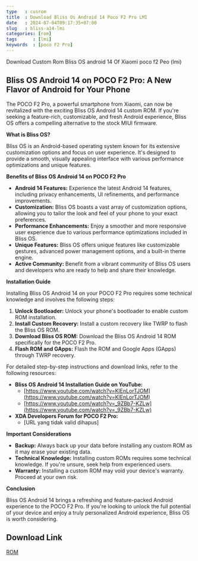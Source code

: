 ```yaml
---
type   : cusrom
title  : Download Bliss Os Android 14 Poco F2 Pro LMI
date   : 2024-07-04T09:17:35+07:00
slug   : bliss-a14-lmi
categories: [rom]
tags      : [lmi]
keywords  : [poco F2 Pro]
---
```


Download Custom Rom Bliss OS android 14 Of Xiaomi poco f2 Peo (lmi)

## Bliss OS Android 14 on POCO F2 Pro: A New Flavor of Android for Your Phone

The POCO F2 Pro, a powerful smartphone from Xiaomi, can now be revitalized with the exciting Bliss OS Android 14 custom ROM. If you're seeking a feature-rich, customizable, and fresh Android experience, Bliss OS offers a compelling alternative to the stock MIUI firmware.

**What is Bliss OS?**

Bliss OS is an Android-based operating system known for its extensive customization options and focus on user experience. It's designed to provide a smooth, visually appealing interface with various performance optimizations and unique features.

**Benefits of Bliss OS Android 14 on POCO F2 Pro**

* **Android 14 Features:** Experience the latest Android 14 features, including privacy enhancements, UI refinements, and performance improvements.
* **Customization:** Bliss OS boasts a vast array of customization options, allowing you to tailor the look and feel of your phone to your exact preferences.
* **Performance Enhancements:** Enjoy a smoother and more responsive user experience due to various performance optimizations included in Bliss OS.
* **Unique Features:** Bliss OS offers unique features like customizable gestures, advanced power management options, and a built-in theme engine.
* **Active Community:** Benefit from a vibrant community of Bliss OS users and developers who are ready to help and share their knowledge.

**Installation Guide**

Installing Bliss OS Android 14 on your POCO F2 Pro requires some technical knowledge and involves the following steps:

1. **Unlock Bootloader:** Unlock your phone's bootloader to enable custom ROM installation.
2. **Install Custom Recovery:** Install a custom recovery like TWRP to flash the Bliss OS ROM.
3. **Download Bliss OS ROM:** Download the Bliss OS Android 14 ROM specifically for the POCO F2 Pro.
4. **Flash ROM and GApps:** Flash the ROM and Google Apps (GApps) through TWRP recovery.

For detailed step-by-step instructions and download links, refer to the following resources:

* **Bliss OS Android 14 Installation Guide on YouTube:**
    * [https://www.youtube.com/watch?v=KlEnLorTJOM](https://www.youtube.com/watch?v=KlEnLorTJOM)
    * [https://www.youtube.com/watch?v=_9ZBb7-KZLw](https://www.youtube.com/watch?v=_9ZBb7-KZLw)
* **XDA Developers Forum for POCO F2 Pro:**
    * [URL yang tidak valid dihapus]

**Important Considerations**

* **Backup:** Always back up your data before installing any custom ROM as it may erase your existing data.
* **Technical Knowledge:** Installing custom ROMs requires some technical knowledge. If you're unsure, seek help from experienced users.
* **Warranty:** Installing a custom ROM may void your device's warranty. Proceed at your own risk.

**Conclusion**

Bliss OS Android 14 brings a refreshing and feature-packed Android experience to the POCO F2 Pro. If you're looking to unlock the full potential of your device and enjoy a truly personalized Android experience, Bliss OS is worth considering.


## Download Link
[ROM](http://downloads.blissroms.org/download_check/lmi/)

